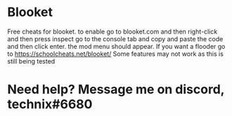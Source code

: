 # Blooket
Free cheats for blooket.
to enable go to blooket.com and then right-click and then press inspect go to the console tab and copy and paste the code and then click enter. the mod menu should appear.
If you want a flooder go to https://schoolcheats.net/blooket/ 
Some features may not work as this is still being tested
# Need help? Message me on discord, technix#6680

